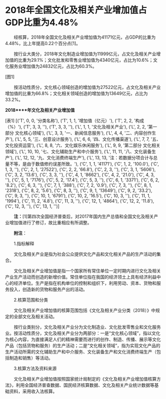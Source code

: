 # 2018年全国文化及相关产业增加值占GDP比重为4.48%

　　经核算，2018年全国文化及相关产业增加值为41171亿元，占GDP的比重为4.48%，比上年提高0.22个百分点\[1\]。

　　按行业大类分，2018年文化制造业增加值为11999亿元，占文化及相关产业增加值的比重为29.1%；文化批发和零售业增加值为4340亿元，占比为10.6%；文化服务业增加值为24832亿元，占比为60.3%。

[图1]

　　按活动性质分，文化核心领域创造的增加值为27522亿元，占文化及相关产业增加值的比重为66.8%；文化相关领域创造的增加值为13649亿元，占比为33.2%。

**2018****年文化及相关产业增加值**

[表1]
[('T', 0, 0, '分类名称'), ('T', 1, 1, '增加值（亿元）'), ('T', 2, 2, '构成（%）'), ('T', 3, 3, ''), ('T', 3, 3, ''), ('L', 1, 1, '文化及相关产业'), ('L', 2, 2, '第一部分 文化核心领域'), ('L', 3, 3, '一、新闻信息服务'), ('L', 4, 4, '二、内容创作生产'), ('L', 5, 5, '三、创意设计服务'), ('L', 6, 6, '四、文化传播渠道'), ('L', 7, 7, '五、文化投资运营'), ('L', 8, 8, '六、文化娱乐休闲服务'), ('L', 9, 9, '第二部分 文化相关领域'), ('L', 10, 10, '七、文化辅助生产和中介服务'), ('L', 11, 11, '八、文化装备生产'), ('L', 12, 12, '九、文化消费终端生产'), ('L', 13, 13, '注：若数据分项合计与总量不等，是由于数值修约误差所致。'), ('C', 1, 1, '41171'), ('C', 1, 2, '100.0'), ('C', 1, 3, ''), ('C', 2, 1, '27522'), ('C', 2, 2, '66.8'), ('C', 2, 3, ''), ('C', 3, 1, '5606'), ('C', 3, 2, '13.6'), ('C', 3, 3, ''), ('C', 4, 1, '8662'), ('C', 4, 2, '21.0'), ('C', 4, 3, ''), ('C', 5, 1, '7176'), ('C', 5, 2, '17.4'), ('C', 5, 3, ''), ('C', 6, 1, '3371'), ('C', 6, 2, '8.2'), ('C', 6, 3, ''), ('C', 7, 1, '388'), ('C', 7, 2, '0.9'), ('C', 7, 3, ''), ('C', 8, 1, '2318'), ('C', 8, 2, '5.6'), ('C', 8, 3, ''), ('C', 9, 1, '13649'), ('C', 9, 2, '33.2'), ('C', 9, 3, ''), ('C', 10, 1, '6791'), ('C', 10, 2, '16.5'), ('C', 10, 3, ''), ('C', 11, 1, '1994'), ('C', 11, 2, '4.8'), ('C', 11, 3, ''), ('C', 12, 1, '4864'), ('C', 12, 2, '11.8'), ('C', 12, 3, ''), ('C', 13, 1, '')]

　　**注：**\[1\]第四次全国经济普查后，对2017年国内生产总值和全国文化及相关产业增加值进行了修订，故比重相应有所调整。

　　**附注**：

　　1.指标解释

　　文化及相关产业是指为社会公众提供文化产品和文化相关产品的生产活动的集合。

　　文化及相关产业增加值是指一个国家所有常住单位一定时期内进行文化及相关产业生产活动而创造的新增价值。常住单位指在我国的经济领土上具有经济利益中心的经济单位。生产是指在机构单位的控制和组织下，利用劳动、资本、货物和服务投入，创造新的货物和服务产出的活动。

　　2.核算范围和分类

　　文化及相关产业增加值的核算范围包括《文化及相关产业分类（2018）》中规定的全部文化及相关活动。

　　按行业类别分，文化及相关产业分为文化制造业、文化批发零售业和文化服务业。按活动性质分，文化及相关产业分为两部分：一是“文化核心领域”，指以文化为核心内容，为直接满足人们的精神需要而进行的创作、制造、传播、展示等文化产品（包括货物和服务）的生产活动；二是“文化相关领域”，指为实现文化产品的生产活动所需的文化辅助生产和中介服务、文化装备生产和文化消费终端生产（包括制造和销售）等活动。

　　3.核算方法及资料来源

　　文化及相关产业增加值按照国家统计局制定的《文化及相关产业增加值核算方法》，利用全国经济普查数据、国民经济核算数据、文化及相关产业统计数据等基础资料，采用收入法核算。